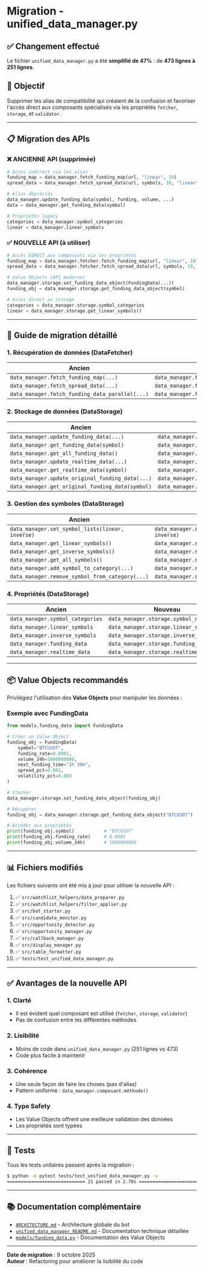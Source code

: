 # Migration - unified_data_manager.py

## ✅ Changement effectué

Le fichier `unified_data_manager.py` a été **simplifié de 47%** : de **473 lignes à 251 lignes**.

## 🎯 Objectif

Supprimer les alias de compatibilité qui créaient de la confusion et favoriser l'accès direct aux composants spécialisés via les propriétés `fetcher`, `storage`, et `validator`.

---

## 📋 Migration des APIs

### ❌ ANCIENNE API (supprimée)

```python
# Accès indirect via les alias
funding_map = data_manager.fetch_funding_map(url, "linear", 10)
spread_data = data_manager.fetch_spread_data(url, symbols, 10, "linear")

# Alias dépréciés
data_manager.update_funding_data(symbol, funding, volume, ...)
data = data_manager.get_funding_data(symbol)

# Propriétés legacy
categories = data_manager.symbol_categories
linear = data_manager.linear_symbols
```

### ✅ NOUVELLE API (à utiliser)

```python
# Accès DIRECT aux composants via les propriétés
funding_map = data_manager.fetcher.fetch_funding_map(url, "linear", 10)
spread_data = data_manager.fetcher.fetch_spread_data(url, symbols, 10, "linear")

# Value Objects (API moderne)
data_manager.storage.set_funding_data_object(FundingData(...))
funding_obj = data_manager.storage.get_funding_data_object(symbol)

# Accès direct au storage
categories = data_manager.storage.symbol_categories
linear = data_manager.storage.get_linear_symbols()
```

---

## 🔄 Guide de migration détaillé

### 1. Récupération de données (DataFetcher)

| Ancien | Nouveau |
|--------|---------|
| `data_manager.fetch_funding_map(...)` | `data_manager.fetcher.fetch_funding_map(...)` |
| `data_manager.fetch_spread_data(...)` | `data_manager.fetcher.fetch_spread_data(...)` |
| `data_manager.fetch_funding_data_parallel(...)` | `data_manager.fetcher.fetch_funding_data_parallel(...)` |

### 2. Stockage de données (DataStorage)

| Ancien | Nouveau |
|--------|---------|
| `data_manager.update_funding_data(...)` | `data_manager.storage.set_funding_data_object(FundingData(...))` |
| `data_manager.get_funding_data(symbol)` | `data_manager.storage.get_funding_data_object(symbol)` |
| `data_manager.get_all_funding_data()` | `data_manager.storage.get_all_funding_data_objects()` |
| `data_manager.update_realtime_data(...)` | `data_manager.storage.update_realtime_data(...)` |
| `data_manager.get_realtime_data(symbol)` | `data_manager.storage.get_realtime_data(symbol)` |
| `data_manager.update_original_funding_data(...)` | `data_manager.storage.update_original_funding_data(...)` |
| `data_manager.get_original_funding_data(symbol)` | `data_manager.storage.get_original_funding_data(symbol)` |

### 3. Gestion des symboles (DataStorage)

| Ancien | Nouveau |
|--------|---------|
| `data_manager.set_symbol_lists(linear, inverse)` | `data_manager.storage.set_symbol_lists(linear, inverse)` |
| `data_manager.get_linear_symbols()` | `data_manager.storage.get_linear_symbols()` |
| `data_manager.get_inverse_symbols()` | `data_manager.storage.get_inverse_symbols()` |
| `data_manager.get_all_symbols()` | `data_manager.storage.get_all_symbols()` |
| `data_manager.add_symbol_to_category(...)` | `data_manager.storage.add_symbol_to_category(...)` |
| `data_manager.remove_symbol_from_category(...)` | `data_manager.storage.remove_symbol_from_category(...)` |

### 4. Propriétés (DataStorage)

| Ancien | Nouveau |
|--------|---------|
| `data_manager.symbol_categories` | `data_manager.storage.symbol_categories` |
| `data_manager.linear_symbols` | `data_manager.storage.linear_symbols` |
| `data_manager.inverse_symbols` | `data_manager.storage.inverse_symbols` |
| `data_manager.funding_data` | `data_manager.storage.funding_data` |
| `data_manager.realtime_data` | `data_manager.storage.realtime_data` |

---

## 📦 Value Objects recommandés

Privilégiez l'utilisation des **Value Objects** pour manipuler les données :

### Exemple avec FundingData

```python
from models.funding_data import FundingData

# Créer un Value Object
funding_obj = FundingData(
    symbol="BTCUSDT",
    funding_rate=0.0001,
    volume_24h=1000000000,
    next_funding_time="1h 30m",
    spread_pct=0.001,
    volatility_pct=0.003
)

# Stocker
data_manager.storage.set_funding_data_object(funding_obj)

# Récupérer
funding_obj = data_manager.storage.get_funding_data_object("BTCUSDT")

# Accéder aux propriétés
print(funding_obj.symbol)           # "BTCUSDT"
print(funding_obj.funding_rate)     # 0.0001
print(funding_obj.volume_24h)       # 1000000000
```

---

## 📊 Fichiers modifiés

Les fichiers suivants ont été mis à jour pour utiliser la nouvelle API :

1. ✅ `src/watchlist_helpers/data_preparer.py`
2. ✅ `src/watchlist_helpers/filter_applier.py`
3. ✅ `src/bot_starter.py`
4. ✅ `src/candidate_monitor.py`
5. ✅ `src/opportunity_detector.py`
6. ✅ `src/opportunity_manager.py`
7. ✅ `src/callback_manager.py`
8. ✅ `src/display_manager.py`
9. ✅ `src/table_formatter.py`
10. ✅ `tests/test_unified_data_manager.py`

---

## ✅ Avantages de la nouvelle API

### 1. **Clarté**
- Il est évident quel composant est utilisé (`fetcher`, `storage`, `validator`)
- Pas de confusion entre les différentes méthodes

### 2. **Lisibilité**
- Moins de code dans `unified_data_manager.py` (251 lignes vs 473)
- Code plus facile à maintenir

### 3. **Cohérence**
- Une seule façon de faire les choses (pas d'alias)
- Pattern uniforme : `data_manager.composant.méthode()`

### 4. **Type Safety**
- Les Value Objects offrent une meilleure validation des données
- Les propriétés sont typées

---

## 🧪 Tests

Tous les tests unitaires passent après la migration :

```bash
$ python -m pytest tests/test_unified_data_manager.py -v
============================= 21 passed in 2.70s ==============================
```

---

## 📚 Documentation complémentaire

- [`ARCHITECTURE.md`](ARCHITECTURE.md) - Architecture globale du bot
- [`unified_data_manager_README.md`](src/unified_data_manager_README.md) - Documentation technique détaillée
- [`models/funding_data.py`](src/models/funding_data.py) - Documentation des Value Objects

---

**Date de migration** : 9 octobre 2025  
**Auteur** : Refactoring pour améliorer la lisibilité du code

